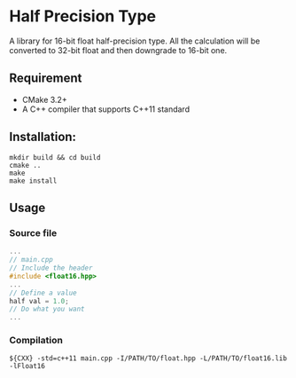 # Half Precision Type

A library for 16-bit float half-precision type. All the calculation will be
converted to 32-bit float and then downgrade to 16-bit one.

## Requirement
- CMake 3.2+
- A C++ compiler that supports C++11 standard

## Installation:
```Shell
mkdir build && cd build
cmake ..
make
make install
```

## Usage
### Source file
```C++
...
// main.cpp
// Include the header
#include <float16.hpp>
...
// Define a value
half val = 1.0;
// Do what you want
...
```
### Compilation
```Shell
${CXX} -std=c++11 main.cpp -I/PATH/TO/float.hpp -L/PATH/TO/float16.lib -lFloat16
```
